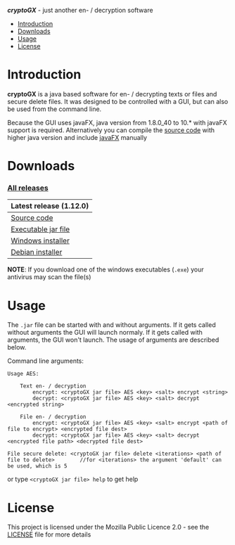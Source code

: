 **_cryptoGX_** - just another en- / decryption software

- [Introduction](#introduction)
- [Downloads](#Downloads)
- [Usage](#Usage)
- [License](#License)

# Introduction

**cryptoGX** is a java based software for en- / decrypting texts or files and secure delete files.
It was designed to be controlled with a GUI, but can also be used from the command line.

Because the GUI uses javaFX, java version from 1.8.0_40 to 10.* with javaFX support is required.
Alternatively you can compile the [source code](#https://github.com/blueShard-dev/cryptoGX/archive/master.zip) with higher
java version and include [javaFX](#https://openjfx.io/) manually

# Downloads

### [All releases](#https://github.com/blueShard-dev/cryptoGX/releases/)

| Latest release (1.12.0) |
|:------------------------|
| [Source code](https://github.com/blueShard-dev/cryptoGX/archive/v1.12.0.zip) |
| [Executable jar file](https://github.com/blueShard-dev/cryptoGX/releases/download/v1.12.0/cryptoGX.jar) |
| [Windows installer](https://github.com/blueShard-dev/cryptoGX/releases/download/v1.12.0/cryptoGX-1.12.0_win_installer.exe) |
| [Debian installer](https://github.com/blueShard-dev/cryptoGX/releases/download/v1.12.0/cryptogx-1.12.0_debian_installer.deb) |

**NOTE**: If you download one of the windows executables (`.exe`) your antivirus may scan the file(s)

# Usage

The `.jar` file can be started with and without arguments.
If it gets called without arguments the GUI will launch normaly.
If it gets called with arguments, the GUI won't launch. The usage of arguments are described below.

Command line arguments:
```
Usage AES:

    Text en- / decryption
        encrypt: <cryptoGX jar file> AES <key> <salt> encrypt <string>
        decrypt: <cryptoGX jar file> AES <key> <salt> decrypt <encrypted string>

    File en- / decryption
        encrypt: <cryptoGX jar file> AES <key> <salt> encrypt <path of file to encrypt> <encrypted file dest>
        decrypt: <cryptoGX jar file> AES <key> <salt> decrypt <encrypted file path> <decrypted file dest>

File secure delete: <cryptoGX jar file> delete <iterations> <path of file to delete>        //for <iterations> the argument 'default' can be used, which is 5
```
or type `<cryptoGX jar file> help` to get help

# License

This project is licensed under the Mozilla Public Licence 2.0 - see the [LICENSE](LICENSE) file for more details

